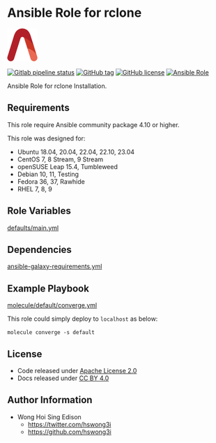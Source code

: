 # Ansible Role for rclone

<a href="https://alvistack.com" title="AlviStack" target="_blank"><img src="/alvistack.svg" height="75" alt="AlviStack"></a>

[![Gitlab pipeline status](https://img.shields.io/gitlab/pipeline/alvistack/ansible-role-rclone/master)](https://gitlab.com/alvistack/ansible-role-rclone/-/pipelines)
[![GitHub tag](https://img.shields.io/github/tag/alvistack/ansible-role-rclone.svg)](https://github.com/alvistack/ansible-role-rclone/tags)
[![GitHub license](https://img.shields.io/github/license/alvistack/ansible-role-rclone.svg)](https://github.com/alvistack/ansible-role-rclone/blob/master/LICENSE)
[![Ansible Role](https://img.shields.io/badge/galaxy-alvistack.rclone-blue.svg)](https://galaxy.ansible.com/alvistack/rclone)

Ansible Role for rclone Installation.

## Requirements

This role require Ansible community package 4.10 or higher.

This role was designed for:

-   Ubuntu 18.04, 20.04, 22.04, 22.10, 23.04
-   CentOS 7, 8 Stream, 9 Stream
-   openSUSE Leap 15.4, Tumbleweed
-   Debian 10, 11, Testing
-   Fedora 36, 37, Rawhide
-   RHEL 7, 8, 9

## Role Variables

[defaults/main.yml](defaults/main.yml)

## Dependencies

[ansible-galaxy-requirements.yml](ansible-galaxy-requirements.yml)

## Example Playbook

[molecule/default/converge.yml](molecule/default/converge.yml)

This role could simply deploy to `localhost` as below:

    molecule converge -s default

## License

-   Code released under [Apache License 2.0](LICENSE)
-   Docs released under [CC BY 4.0](http://creativecommons.org/licenses/by/4.0/)

## Author Information

-   Wong Hoi Sing Edison
    -   <https://twitter.com/hswong3i>
    -   <https://github.com/hswong3i>
